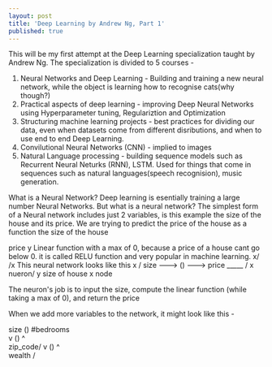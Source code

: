```yaml
---
layout: post
title: 'Deep Learning by Andrew Ng, Part 1'
published: true
---
```

This will be my first attempt at the Deep Learning specialization taught by Andrew Ng.
The specialization is divided to 5 courses - 
1. Neural Networks and Deep Learning - Building and training a new neural network, while the object is learning how to recognise cats(why though?)
2. Practical aspects of deep learning - improving Deep Neural Networks using Hyperparameter tuning, Regulariztion and Optimization
3. Structuring machine learning projects - best practices for dividing our data, even when datasets come from different disributions, and when to use end to end Deep Learning.
4. Convilutional Neural Networks (CNN) - implied to images
5. Natural Language processing -  building sequence models such as Recurrent Neural Neturks (RNN), LSTM. 
Used for things that come in sequences such as natural languages(speech recognision), music generation.

What is a Neural Network?
Deep learning is esentially training a large number Neural Networks. But what is a neural network?
The simplest form of a Neural network includes just 2 variables, is this example the size of the house and its price. We are trying to predict the price of the house as a function the size of the house

price y    Linear function with a max of 0, because a price of a house cant go below 0.
            it is called RELU function and very popular in machine learning.
            x/   
            /x                   This neural network looks like this
         x /                     size  ---> () ---> price 
    _____ /                         x      nueron/     y
         size of house x                  node 
         
         
The neuron's job is to input the size, compute the linear function (while taking a max of 0), and return the price

When we add more variables to the network, it might look like this - 

size
              () 
#bedrooms\
         v
         ()
          ^    
zip_code\/
         v
         ()
         ^   
wealth  /




         
         
         